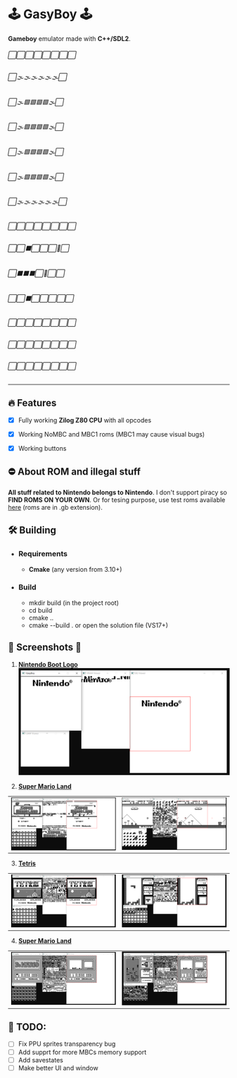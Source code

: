 # 🕹️ **GasyBoy** 🕹️
**Gameboy** emulator made with **C++/SDL2**.

###### ⬜⬜⬜⬜⬜⬜⬜⬜
###### ⬜🌫️🌫️🌫️🌫️🌫️🌫️⬜
###### ⬜🌫️🟩🟩🟩🟩🌫️⬜
###### ⬜🌫️🟩🟩🟩🟩🌫️⬜
###### ⬜🌫️🟩🟩🟩🟩🌫️⬜
###### ⬜🌫️🟩🟩🟩🟩🌫️⬜
###### ⬜🌫️🌫️🌫️🌫️🌫️🌫️⬜
###### ⬜⬜⬜⬜⬜⬜⬜⬜
###### ⬜⬜⬛⬜⬜⬜🔴⬜
###### ⬜⬛⬛⬛⬜🔴⬜⬜
###### ⬜⬜⬛⬜⬜⬜⬜⬜
###### ⬜⬜⬜⬜⬜⬜⬜⬜
###### ⬜⬜⬜⬜⬜⬜⬜⬜
###### ⬜⬜⬜⬜⬜⬜⬜⬜

-----

## 🔥 **Features**
- [x] Fully working **Zilog Z80 CPU** with all opcodes
- [x] Working NoMBC and MBC1 roms (MBC1 may cause visual bugs)
- [x] Working buttons


## ⛔ **About ROM and illegal stuff**

**All stuff related to Nintendo belongs to Nintendo**. I don't support piracy so **FIND ROMS ON YOUR OWN**. Or for tesing purpose, use test roms available [here](https://github.com/retrio/gb-test-roms) (roms are in .gb extension).

## 🛠️ **Building**

 - ### **Requirements**
    - **Cmake** (any version from 3.10+)

 - ### **Build**
    - mkdir build (in the project root)
    - cd build
    - cmake ..
    - cmake --build . or open the solution file (VS17+)

## 📸 **Screenshots** 📸

1) **<u>Nintendo Boot Logo</u>**
![nintendo_boot_logo](./screenshots/nintendo_screen.png)

2) **<u>Super Mario Land</u>**

<table>
    <tr>
        <td>
            <img src="./screenshots/mario_land_1.png" />
        </td>
        <td>
            <img src="./screenshots/mario_land_2.png" />
        </td>
    </tr>
</table>

3) **<u>Tetris</u>**

<table>
    <tr>
        <td>
            <img src="./screenshots/tetris_1.png" />
        </td>
        <td>
            <img src="./screenshots/tetris_2.png" />
        </td>
    </tr>
</table>

4) **<u>Super Mario Land</u>**

<table>
    <tr>
        <td>
            <img src="./screenshots/dr_mario_1.png" />
        </td>
        <td>
            <img src="./screenshots/dr_mario_2.png" />
        </td>
    </tr>
</table>

## 📝 **TODO:**
- [ ] Fix PPU sprites transparency bug
- [ ] Add supprt for more MBCs memory support
- [ ] Add savestates
- [ ] Make better UI and window
